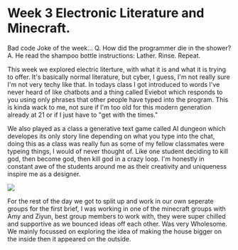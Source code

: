 # Week 3 Electronic Literature and Minecraft. 

Bad code Joke of the week... 
Q. How did the programmer die in the shower?
A. He read the shampoo bottle instructions: Lather. Rinse. Repeat.

This week we explored electric literture, with what it is and what it is trying to offer. It's basically normal literature, but cyber, I guess, I'm not really sure I'm not very techy like that. In todays class I got introduced to words I've never heard of like chatbots and a thing called Eviebot which responds to you using only phrases that other people have typed into the program. This is kinda wack to me, not sure if I'm too old for this modern generation already at 21 or if I just have to "get with the times." 

We also played as a class a generative text game called AI dungeon which developes its only story line depending on what you type into the chat, doing this as a class was really fun as some of my fellow classmates were typeing things, I would of never thought of. Like one student deciding to kill god, then become god, then kill god in a crazy loop. I'm honestly in constant awe of the students around me as their creativity and uniqueness inspire me as a designer. 

<img src="Minecraft.jpg">

For the rest of the day we got to split up and work in our own seperate groups for the first brief, I was working in one of the minecraft groups with Amy and Ziyun, best group members to work with, they were super chilled and supportive as we bounced ideas off each other. Was very Wholesome. We mainly focussed on exploring the idea of making the house bigger on the inside then it appeared on the outside.
